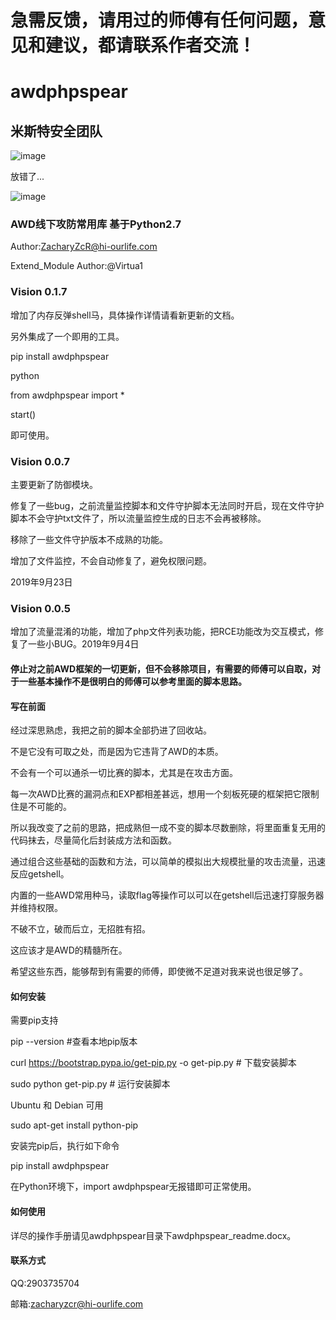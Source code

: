 # 急需反馈，请用过的师傅有任何问题，意见和建议，都请联系作者交流！

# awdphpspear

## 米斯特安全团队

![image](https://github.com/ZacharyZcR/AWD/blob/master/image/True_Mst.png)

放错了...

![image](https://github.com/ZacharyZcR/AWD/blob/master/image/False_Mst.png)

### AWD线下攻防常用库 基于Python2.7

Author:ZacharyZcR@hi-ourlife.com

Extend_Module Author:@Virtua1

### Vision 0.1.7

增加了内存反弹shell马，具体操作详情请看新更新的文档。

另外集成了一个即用的工具。

pip install awdphpspear

python

from awdphpspear import *

start()

即可使用。

### Vision 0.0.7

主要更新了防御模块。

修复了一些bug，之前流量监控脚本和文件守护脚本无法同时开启，现在文件守护脚本不会守护txt文件了，所以流量监控生成的日志不会再被移除。

移除了一些文件守护版本不成熟的功能。

增加了文件监控，不会自动修复了，避免权限问题。

2019年9月23日

### Vision 0.0.5

增加了流量混淆的功能，增加了php文件列表功能，把RCE功能改为交互模式，修复了一些小BUG。2019年9月4日

#### 停止对之前AWD框架的一切更新，但不会移除项目，有需要的师傅可以自取，对于一些基本操作不是很明白的师傅可以参考里面的脚本思路。

#### 写在前面

经过深思熟虑，我把之前的脚本全部扔进了回收站。

不是它没有可取之处，而是因为它违背了AWD的本质。

不会有一个可以通杀一切比赛的脚本，尤其是在攻击方面。

每一次AWD比赛的漏洞点和EXP都相差甚远，想用一个刻板死硬的框架把它限制住是不可能的。

所以我改变了之前的思路，把成熟但一成不变的脚本尽数删除，将里面重复无用的代码抹去，尽量简化后封装成方法和函数。

通过组合这些基础的函数和方法，可以简单的模拟出大规模批量的攻击流量，迅速反应getshell。

内置的一些AWD常用种马，读取flag等操作可以可以在getshell后迅速打穿服务器并维持权限。

不破不立，破而后立，无招胜有招。

这应该才是AWD的精髓所在。

希望这些东西，能够帮到有需要的师傅，即使微不足道对我来说也很足够了。

#### 如何安装

需要pip支持

pip --version #查看本地pip版本

curl https://bootstrap.pypa.io/get-pip.py -o get-pip.py   # 下载安装脚本

sudo python get-pip.py    # 运行安装脚本

Ubuntu 和 Debian 可用

sudo apt-get install python-pip

安装完pip后，执行如下命令

pip install awdphpspear

在Python环境下，import awdphpspear无报错即可正常使用。

#### 如何使用

详尽的操作手册请见awdphpspear目录下awdphpspear_readme.docx。

#### 联系方式

QQ:2903735704

邮箱:zacharyzcr@hi-ourlife.com